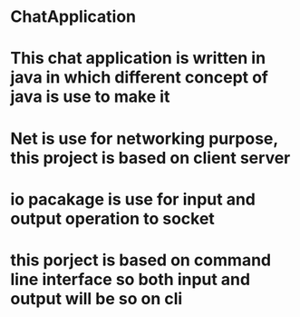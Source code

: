 # ChatApplication
# This chat application is written in java in which different concept of java is use to make it
# Net is use for networking purpose, this project is based on client server 
# io pacakage is use for input and output operation to socket 
# this porject is based on command line interface so both input and output will be so on cli


